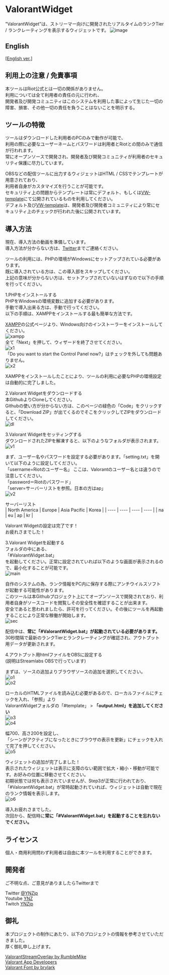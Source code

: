 ValorantWidget
====
"ValorantWidget"は、ストリーマー向けに開発されたリアルタイムのランクTier / ランクレーティングを表示するウィジェットです。
![image](https://user-images.githubusercontent.com/25396805/130334416-94e153ce-b180-4772-991f-09e3033582aa.PNG)  

## English
[\[English ver.\]](README.md)

## 利用上の注意 / 免責事項
本ツールはRiot公式とは一切の関係がありません。  
利用については全て利用者の責任の元に行われ、  
開発者及び開発コミュニティはこのシステムを利用した事によって生じた一切の障害、損害、その他一切の責任を負うことはないことを明示する。  

## ツールの特徴
ツールはダウンロードした利用者のPCのみで動作が可能で、  
利用の際に必要なユーザーネームとパスワードは利用者とRiotとの間のみで通信が行われます。  
常にオープンソースで開発され、開発者及び開発コミュニティが利用者のセキュリティ保護に尽力しています。  

OBSなどの配信ツールに出力するウィジェットはHTML / CSSでテンプレートが用意されており、  
利用者自身がカスタマイズを行うことが可能です。  
セキュリティ上の問題からテンプレートは常にデフォルト、もしくは[VW-template](https://github.com/nolldayo/VW-template)にて公開されているものを利用してください。  
デフォルト及び[VW-template](https://github.com/nolldayo/VW-template)は、開発者及び開発者コミュニティにより常にセキュリティ上のチェックが行われた後に公開されています。  

## 導入方法
現在、導入方法の動画を準備しています。  
導入方法が分からない方は、[Twitter](https://twitter.com/YNZjp)までご連絡ください。  

ツールの利用には、PHPの環境がWindowsにセットアップされている必要があります。  
既に導入されている方は、この導入部をスキップしてください。  
上記の意味が分からない方は、セットアップされていないはずなので以下の手順を行ってください。  

1.PHPをインストールする  
PHPをWindowsの環境変数に追加する必要があります。  
手動で導入出来る方は、手動で行ってください。  
以下の手順は、XAMPPをインストールする最も簡単な方法です。  

[XAMPP](https://www.apachefriends.org/jp/index.html)の公式ページより、Windows向けのインストーラーをインストールしてください。  
![xampp](https://user-images.githubusercontent.com/25396805/130334532-b034c8c5-daa2-4491-aa5a-b2dd8c4f13ec.PNG)  
全て「Next」を押して、ウィザードを終了させてください。  
![x1](https://user-images.githubusercontent.com/25396805/130334628-9fb6d6cd-0f4e-4306-8fe1-9b0344addfff.PNG)  
「Do you want to start the Control Panel now?」はチェックを外しても問題ありません。  
![x2](https://user-images.githubusercontent.com/25396805/130334643-c4626eff-19ad-490f-8314-c53785861bed.jpg)  

XAMPPをインストールしたことにより、ツールの利用に必要なPHPの環境設定は自動的に完了しました。  

2.Valorant Widgetをダウンロードする  
本GithubよりCloneしてください。  
Githubの使い方が分からない方は、このページの緑色の「Code」をクリックすると、「Download ZIP」が出てくるのでそこをクリックしてZIPをダウンロードしてください。  
![dl](https://user-images.githubusercontent.com/25396805/130334720-2bf1e35b-ad70-4e83-821a-acfd0d65c2f6.PNG)  

3.Valorant Widgetをセッティングする  
ダウンロードされたZIPを解凍すると、以下のようなフォルダが表示されます。  
![v1](https://user-images.githubusercontent.com/25396805/130334759-6bbce760-9d8e-45a0-b4af-c9bb0bb01864.PNG)  

まず、ユーザー名やパスワードを設定する必要があります。「setting.txt」を開いて以下のように設定してください。  
「username=Riotのユーザー名」 ここは、Valorantのユーザー名とは違うので注意してください。  
「password＝Riotのパスワード」  
「server=サーバーリストを参照。日本の方はap」  
![v2](https://user-images.githubusercontent.com/25396805/130334797-d63702b1-b695-4eff-a50a-8dd3db99a688.PNG)  

サーバーリスト  
|  North America  |  Europe  |  Asia Pacific  |  Korea  |
| ---- | ---- | ---- | ---- |
|  na  |  eu  |  ap  |  kr  |

Valorant Widgetの設定は完了です！  
お疲れさまでした！  

3.Valorant Widgetを起動する  
フォルダの中にある、  
「#ValorantWidget.bat」  
を起動してください。正常に設定されていれば以下のような画面が表示されるので、最小化することが可能です。  
![main](https://user-images.githubusercontent.com/25396805/130334923-228fbe94-3884-4b97-8613-4ec1f0978db7.PNG)  

自作のシステムの為、ランク情報をPC内に保存する際にアンチウイルスソフトが起動する可能性があります。  
このツールは本Githubプロジェクト上にてオープンソースで開発されており、利用者自身がソースコードを閲覧しその安全性を確認することが出来ます。  
安全であると思われましたら、許可を行ってください。その後にツールを再起動することにより正常な稼働が開始します。  
![sec](https://user-images.githubusercontent.com/25396805/130334967-73e75a5b-9a14-45c5-8318-80d3daa47e6c.PNG)  

配信中は、**常に「#ValorantWidget.bat」が起動されている必要があります。**  
30秒間隔で最新のランクTierとランクレーティングが確認され、アウトプット用データが更新されます。  

4.アウトプット用htmlファイルをOBSに設定する  
(説明はStreamlabs OBSで行っています)  

まずは、ソースの追加よりブラウザソースの追加を選択してください。  
![o1](https://user-images.githubusercontent.com/25396805/130335170-a2c344c7-4628-47c9-8cd4-4da47f43eccc.PNG)  
![o2](https://user-images.githubusercontent.com/25396805/130335177-33fe55d4-6492-4050-aaf7-ce5cd273ded7.PNG)  

ローカルのHTMLファイルを読み込む必要があるので、ローカルファイルにチェックを入れ、「参照」より  
ValorantWidgetフォルダの「#template」 > **「output.html」を追加してください**  
![o3](https://user-images.githubusercontent.com/25396805/130335180-8afcc20b-1585-456a-b995-02e68f3fe2d4.PNG)  
![o4](https://user-images.githubusercontent.com/25396805/130335220-812b8b8f-186e-47c7-b111-28c6c1a2616f.PNG)  

幅700、高さ200を設定し、  
「シーンがアクティブになったときにブラウザの表示を更新」にチェックを入れて完了を押してください。  
![o5](https://user-images.githubusercontent.com/25396805/130335224-75ebda04-2a38-4579-a06f-5108975c008d.PNG)  

ウィジェットの追加が完了しました！  
表示されたウィジェットは表示に支障のない範囲で拡大・縮小・移動が可能です。お好みの位置に移動させてください。  
初期状態では何も表示されていませんが、Step3が正常に行われており、「#ValorantWidget.bat」が常時起動されていれば、ウィジェットは自動で現在のランク情報を表示します。  
![o6](https://user-images.githubusercontent.com/25396805/130335265-2f3382f3-8ae2-4345-8f00-24a2838b8cbb.PNG)  


導入お疲れさまでした。  
次回から、配信時に**常に「#ValorantWidget.bat」を起動することを忘れないでください。**  

## ライセンス
個人・商用利用問わず利用者は自由に本ツールを利用することができます。  

## 開発者
ご不明な点、ご意見がありましたらTwitterまで  

Twitter [@YNZjp](https://twitter.com/YNZjp)  
Youtube [YNZ](https://www.youtube.com/channel/UCn9l51qQWN6ZZHF-7AK01Gw)  
Twitch [YNZjp](https://www.twitch.tv/ynzjp)  

## 御礼
本プロジェクトの制作にあたり、以下のプロジェクトの情報を参考させていただきました。  
厚く御礼申し上げます。  

[ValorantStreamOverlay by RumbleMike](https://github.com/RumbleMike/ValorantStreamOverlay)  
[Valorant App Developers](https://discord.gg/a9yzrw3KAm)  
[Valorant Font by brylark](https://www.reddit.com/r/VALORANT/comments/g0747t/valorant_font/)  
